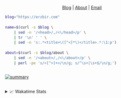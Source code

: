 <div dir="auto">
  <p dir="auto" align="center">
  </p>
  <p dir="auto" align="center">
    <a href="https://erzbir.com" rel="nofollow">Blog</a> |
    <a href="https://erzbir.com/about/" rel="nofollow">About</a> |
    <a href="mailto:contact@erzbir.com">Email</a>
  </p>
</div>

```bash
blog="https://erzbir.com"

name=$(curl -s $blog \
	| sed -n '/<head>/,/<\/head>/p' \
	| tr '\n' ' ' \
	| sed -n 's:.*<title>\([^<]*\)</title>.*:\1:p')

about=$(curl -s $blog/about \
	| sed -n '/<about>/,/<\/about>/p' \
	| perl -pe 's/<[^>]+>/\n/g; s/^\s+|\s+$/\n/g;')
```

##

<a href="https://github.com/Erzbir">
<img src="https://github-profile-summary-cards.vercel.app/api/cards/profile-details?username=Erzbir&theme=tokyonight" alt="summary">
</a>

##

<details>
<summary>📈 Wakatime Stats</summary>
<br>

![Erzbir's wakatime stats](https://github-readme-stats.vercel.app/api/wakatime?username=Erzbir\&layout=compact)

##

<!--START_SECTION:waka-->
![Code Time](http://img.shields.io/badge/Code%20Time-1%2C528%20hrs%2030%20mins-blue)

![Profile Views](http://img.shields.io/badge/Profile%20Views-1-blue)

**🐱 My GitHub Data** 

> 📦 349.4 kB Used in GitHub's Storage 
 > 
> 🏆 249 Contributions in the Year 2025
 > 
> 🚫 Not Opted to Hire
 > 
> 📜 32 Public Repositories 
 > 
> 🔑 14 Private Repositories 
 > 
**I'm a Night 🦉** 

```text
🌞 Morning                223 commits         █████░░░░░░░░░░░░░░░░░░░░   19.61 % 
🌆 Daytime                315 commits         ███████░░░░░░░░░░░░░░░░░░   27.70 % 
🌃 Evening                349 commits         ████████░░░░░░░░░░░░░░░░░   30.69 % 
🌙 Night                  250 commits         █████░░░░░░░░░░░░░░░░░░░░   21.99 % 
```
📅 **I'm Most Productive on Tuesday** 

```text
Monday                   147 commits         ███░░░░░░░░░░░░░░░░░░░░░░   12.93 % 
Tuesday                  211 commits         █████░░░░░░░░░░░░░░░░░░░░   18.56 % 
Wednesday                138 commits         ███░░░░░░░░░░░░░░░░░░░░░░   12.14 % 
Thursday                 202 commits         ████░░░░░░░░░░░░░░░░░░░░░   17.77 % 
Friday                   141 commits         ███░░░░░░░░░░░░░░░░░░░░░░   12.40 % 
Saturday                 138 commits         ███░░░░░░░░░░░░░░░░░░░░░░   12.14 % 
Sunday                   160 commits         ████░░░░░░░░░░░░░░░░░░░░░   14.07 % 
```


📊 **This Week I Spent My Time On** 

```text
🕑︎ Time Zone: Asia/Shanghai

💬 Programming Languages: 
Python                   2 mins              ███████████████████████░░   92.31 % 
Markdown                 0 secs              ██░░░░░░░░░░░░░░░░░░░░░░░   07.69 % 

🔥 Editors: 
PyCharm                  2 mins              █████████████████████████   100.00 % 

💻 Operating System: 
Mac                      2 mins              █████████████████████████   100.00 % 
```

**I Mostly Code in Java** 

```text
Java                     14 repos            █████████████░░░░░░░░░░░░   53.85 % 
Rust                     3 repos             ███░░░░░░░░░░░░░░░░░░░░░░   11.54 % 
Lua                      1 repo              █░░░░░░░░░░░░░░░░░░░░░░░░   03.85 % 
SCSS                     1 repo              █░░░░░░░░░░░░░░░░░░░░░░░░   03.85 % 
JavaScript               1 repo              █░░░░░░░░░░░░░░░░░░░░░░░░   03.85 % 
```



**Timeline**

![Lines of Code chart](https://raw.githubusercontent.com/Erzbir/Erzbir/main/assets/bar_graph.png)


 Last Updated on 22/10/2025 18:52:13 UTC
<!--END_SECTION:waka-->

</details>

##
